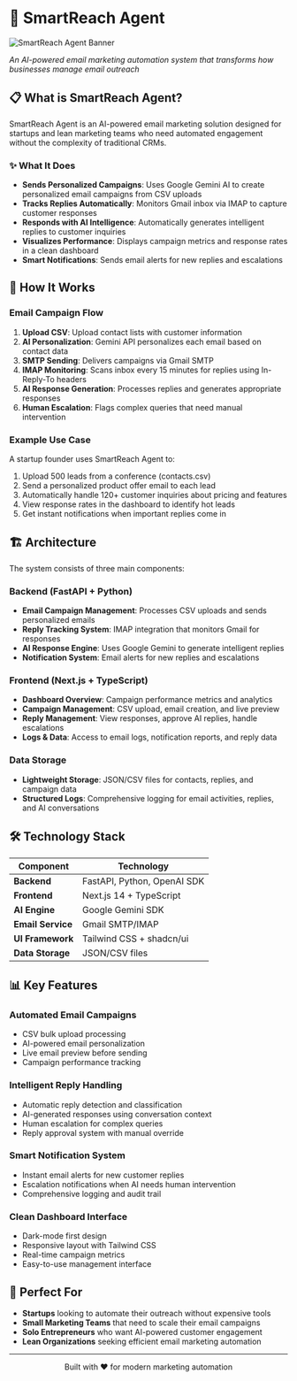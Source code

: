 # 🚀 SmartReach Agent

![SmartReach Agent Banner](./assets/banner.png)

*An AI-powered email marketing automation system that transforms how businesses manage email outreach*

## 📋 What is SmartReach Agent?

SmartReach Agent is an AI-powered email marketing solution designed for startups and lean marketing teams who need automated engagement without the complexity of traditional CRMs.

### ✨ What It Does

- **Sends Personalized Campaigns**: Uses Google Gemini AI to create personalized email campaigns from CSV uploads
- **Tracks Replies Automatically**: Monitors Gmail inbox via IMAP to capture customer responses
- **Responds with AI Intelligence**: Automatically generates intelligent replies to customer inquiries
- **Visualizes Performance**: Displays campaign metrics and response rates in a clean dashboard
- **Smart Notifications**: Sends email alerts for new replies and escalations

## 🔄 How It Works

### Email Campaign Flow
1. **Upload CSV**: Upload contact lists with customer information
2. **AI Personalization**: Gemini API personalizes each email based on contact data
3. **SMTP Sending**: Delivers campaigns via Gmail SMTP
4. **IMAP Monitoring**: Scans inbox every 15 minutes for replies using In-Reply-To headers
5. **AI Response Generation**: Processes replies and generates appropriate responses
6. **Human Escalation**: Flags complex queries that need manual intervention

### Example Use Case
A startup founder uses SmartReach Agent to:
1. Upload 500 leads from a conference (contacts.csv)
2. Send a personalized product offer email to each lead
3. Automatically handle 120+ customer inquiries about pricing and features
4. View response rates in the dashboard to identify hot leads
5. Get instant notifications when important replies come in

## 🏗️ Architecture

The system consists of three main components:

### Backend (FastAPI + Python)
- **Email Campaign Management**: Processes CSV uploads and sends personalized emails
- **Reply Tracking System**: IMAP integration that monitors Gmail for responses
- **AI Response Engine**: Uses Google Gemini to generate intelligent replies
- **Notification System**: Email alerts for new replies and escalations

### Frontend (Next.js + TypeScript)
- **Dashboard Overview**: Campaign performance metrics and analytics
- **Campaign Management**: CSV upload, email creation, and live preview
- **Reply Management**: View responses, approve AI replies, handle escalations
- **Logs & Data**: Access to email logs, notification reports, and reply data

### Data Storage
- **Lightweight Storage**: JSON/CSV files for contacts, replies, and campaign data
- **Structured Logs**: Comprehensive logging for email activities, replies, and AI conversations

## 🛠️ Technology Stack

| Component | Technology |
|-----------|------------|
| **Backend** | FastAPI, Python, OpenAI SDK |
| **Frontend** | Next.js 14 + TypeScript |
| **AI Engine** | Google Gemini SDK |
| **Email Service** | Gmail SMTP/IMAP |
| **UI Framework** | Tailwind CSS + shadcn/ui |
| **Data Storage** | JSON/CSV files |

## 📊 Key Features

### Automated Email Campaigns
- CSV bulk upload processing
- AI-powered email personalization
- Live email preview before sending
- Campaign performance tracking

### Intelligent Reply Handling
- Automatic reply detection and classification
- AI-generated responses using conversation context
- Human escalation for complex queries
- Reply approval system with manual override

### Smart Notification System
- Instant email alerts for new customer replies
- Escalation notifications when AI needs human intervention
- Comprehensive logging and audit trail

### Clean Dashboard Interface
- Dark-mode first design
- Responsive layout with Tailwind CSS
- Real-time campaign metrics
- Easy-to-use management interface

## 🎯 Perfect For

- **Startups** looking to automate their outreach without expensive tools
- **Small Marketing Teams** that need to scale their email campaigns
- **Solo Entrepreneurs** who want AI-powered customer engagement
- **Lean Organizations** seeking efficient email marketing automation

---

<div align="center">
  <p>Built with ❤️ for modern marketing automation</p>
</div>
